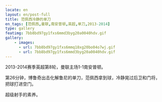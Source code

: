 ```yaml
---
locate: en
layout: en/post-full
title: 范佩西冷静的单刀
en_tags: [范佩西,曼联,南安普顿,英超,单刀,2013-2014]
type: gallery
featimg: 7bb8bd97gy1fxs6mmd3byg20a0040hdv.gif
gallery:
    - images:
      - url: 7bb8bd97gy1fxs6mmq18xg20bo04o7wj.gif
      - url: 7bb8bd97gy1fxs6mmd3byg20a0040hdv.gif
---
```


2013-2014赛季英超第8轮，曼联主场1-1南安普顿。

第26分钟，博鲁奇出击化解鲁尼的单刀，范佩西拿到球，冷静晃过后卫和门将，把球打进空门。

超级射手的素养。